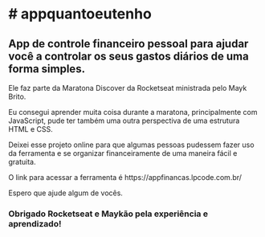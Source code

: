 <h1># appquantoeutenho</h2>
<h2>App de controle financeiro pessoal para ajudar você a controlar os seus gastos diários de uma forma simples.</h1>
<p>Ele faz parte da Maratona Discover da Rocketseat ministrada pelo Mayk Brito.</p>
<p>Eu consegui aprender muita coisa durante a maratona, principalmente com JavaScript, pude ter também uma outra perspectiva de uma estrutura HTML e CSS.</p>
<p>Deixei esse projeto online para que algumas pessoas pudessem fazer uso da ferramenta e se organizar financeiramente de uma maneira fácil e gratuita.</p>
<p>O link para acessar a ferramenta é https://appfinancas.lpcode.com.br/ </p>
<p>Espero que ajude algum de vocês.</p>
<h3>Obrigado Rocketseat e Maykão pela experiência e aprendizado!</h3>

